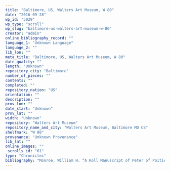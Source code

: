 ```yaml
---
title: "Baltimore, US, Walters Art Museum, W 80"
date: "2016-09-28"
wp_id: "5029"
wp_type: "scroll"
wp_slug: "baltimore-us-walters-art-museum-w-80"
creator: "admin"
online_bibliography_record: ""
language_1: "Unknown Language"
language_2: ""
lib_lon: ""
meta_title: "Baltimore, US, Walters Art Museum, W 80"
date_quality: ""
length: "Unknown"
repository_city: "Baltimore"
number_of_pieces: ""
contents: ""
completed: ""
repository_nation: "US"
orientation: ""
description: ""
prov_lon: ""
date_start: "Unknown"
prov_lat: ""
width: "Unknown"
repository: "Walters Art Museum"
repository_name_and_city: "Walters Art Museum, Baltimore MD US"
shelfmark: "W 80"
provenance: "Unknown Provenance"
lib_lat: ""
online_images: ""
_scrolls_id: "61"
type: "Chronicles"
bibliography: "Monroe, William H. “A Roll Manuscript of Peter of Poitiers’ Compendium.” The Bulletin of the Cleveland Museum of Art, no. 65 (1978): 92–107. fn. 15."
---
```



